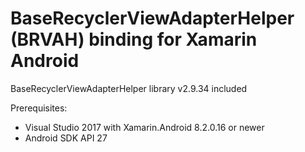 # BaseRecyclerViewAdapterHelper (BRVAH) binding for Xamarin Android

BaseRecyclerViewAdapterHelper library v2.9.34 included

Prerequisites:
* Visual Studio 2017 with Xamarin.Android 8.2.0.16 or newer
* Android SDK API 27
